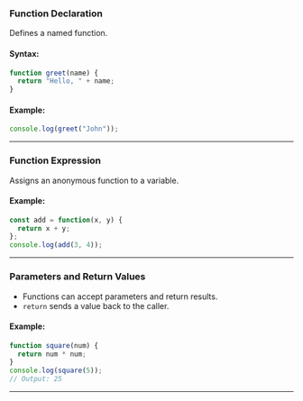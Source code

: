 

### Function Declaration
Defines a named function.

#### **Syntax:**
```js
function greet(name) {
  return "Hello, " + name;
}
```

#### **Example:**
```js
console.log(greet("John"));
```

---

### Function Expression
Assigns an anonymous function to a variable.

#### **Example:**
```js
const add = function(x, y) {
  return x + y;
};
console.log(add(3, 4));
```

---

### Parameters and Return Values

- Functions can accept parameters and return results.
- `return` sends a value back to the caller.

#### **Example:**
```js
function square(num) {
  return num * num;
}
console.log(square(5));
// Output: 25
```

---